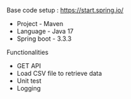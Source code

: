 Base code setup : https://start.spring.io/
- Project - Maven
- Language - Java 17
- Spring boot - 3.3.3

Functionalities
- GET API
- Load CSV file to retrieve data
- Unit test
- Logging
